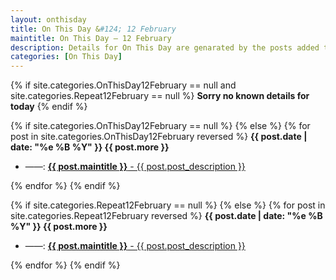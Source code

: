 ```yaml
---
layout: onthisday
title: On This Day &#124; 12 February
maintitle: On This Day — 12 February
description: Details for On This Day are genarated by the posts added to the website so the content is subject to changes/updates over time.
categories: [On This Day]
---
```


{% if site.categories.OnThisDay12February == null and site.categories.Repeat12February == null %}
<strong>Sorry no known details for today</strong>
{% endif %}

{% if site.categories.OnThisDay12February == null %}
{% else %}
{% for post in site.categories.OnThisDay12February reversed %}
<strong>{{ post.date | date: "%e %B %Y" }} {{ post.more }}</strong>
<ul>
<li> ——: <a href="{{ post.url }}"><strong>{{ post.maintitle }}</strong> - {{ post.post_description }}</a></li>
</ul>
{% endfor %}
{% endif %}

{% if site.categories.Repeat12February == null %}
{% else %}
{% for post in site.categories.Repeat12February reversed %}
<strong>{{ post.date | date: "%e %B %Y" }} {{ post.more }}</strong>
<ul>
<li> ——: <a href="{{ post.url }}"><strong>{{ post.maintitle }}</strong> - {{ post.post_description }}</a></li>
</ul>
{% endfor %}
{% endif %}
